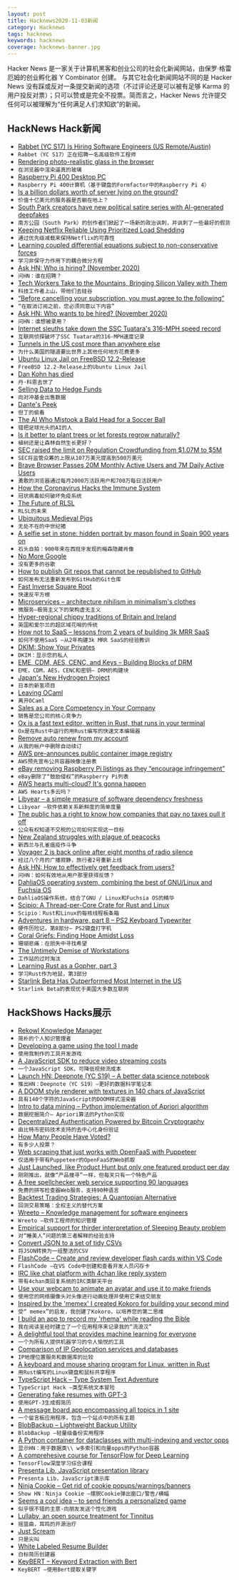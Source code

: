 ```yaml
---
layout: post
title: Hacknews2020-11-03新闻
category: Hacknews
tags: hacknews
keywords: hacknews
coverage: hacknews-banner.jpg
---
```


Hacker News 是一家关于计算机黑客和创业公司的社会化新闻网站，由保罗·格雷厄姆的创业孵化器 Y Combinator 创建。
与其它社会化新闻网站不同的是 Hacker News 没有踩或反对一条提交新闻的选项（不过评论还是可以被有足够 Karma 的用户投反对票）；只可以赞或是完全不投票。简而言之，Hacker News 允许提交任何可以被理解为“任何满足人们求知欲”的新闻。

## HackNews Hack新闻


- [Rabbet (YC S17) Is Hiring Software Engineers (US Remote/Austin)](https://apply.workable.com/rabbet/j/EA0C679685/)
- `Rabbet（YC S17）正在招聘一名高级软件工程师`
- [Rendering photo-realistic glass in the browser](https://domenicobrz.github.io/webgl/projects/SSRefractionDepthPeeling/)
- `在浏览器中渲染逼真的玻璃`
- [Raspberry Pi 400 Desktop PC](https://www.raspberrypi.org/blog/raspberry-pi-400-the-70-desktop-pc/)
- `Raspberry Pi 400计算机（基于键盘的Formfactor中的Raspberry Pi 4）`
- [Is a billion dollars worth of server lying on the ground?](https://cerebralab.com/Is_a_billion-dollar_worth_of_server_lying_on_the_ground)
- `价值十亿美元的服务器是否躺在地上？`
- [South Park creators have new political satire series with AI-generated deepfakes](https://www.theregister.com/2020/11/02/in_brief_ai/)
- `南方公园（South Park）的创作者们掀起了一场新的政治讽刺，并讽刺了一些最好的假货`
- [Keeping Netflix Reliable Using Prioritized Load Shedding](https://netflixtechblog.com/keeping-netflix-reliable-using-prioritized-load-shedding-6cc827b02f94)
- `通过优先级减载来保持Netflix的可靠性`
- [Learning coupled differential equations subject to non-conservative forces](https://arxiv.org/abs/2010.11270)
- `学习非保守力作用下的耦合微分方程`
- [Ask HN: Who is hiring? (November 2020)](item?id=24969524)
- `问HN：谁在招聘？ `
- [Tech Workers Take to the Mountains, Bringing Silicon Valley with Them](https://www.wsj.com/articles/tech-workers-take-to-the-mountains-bringing-silicon-valley-with-them-11604242802)
- `科技工作者上山，带他们去硅谷`
- [“Before cancelling your subscription, you must agree to the following”](https://twitter.com/apenwarr/status/1322998961704210433)
- `“在取消订阅之前，您必须同意以下内容”`
- [Ask HN: Who wants to be hired? (November 2020)](item?id=24969522)
- `问HN：谁想被录用？ `
- [Internet sleuths take down the SSC Tuatara's 316-MPH speed record](https://newatlas.com/automotive/ssc-tuatara-speed-record-controversy/)
- `互联网侦探破坏了SSC Tuatara的316-MPH速度记录`
- [Tunnels in the US cost more than anywhere else](https://tunnelingonline.com/why-tunnels-in-the-us-cost-much-more-than-anywhere-else-in-the-world/)
- `为什么美国的隧道要比世界上其他任何地方花费更多`
- [Ubuntu Linux Jail on FreeBSD 12.2-Release](https://wiki.freebsd.org/LinuxJails)
- `FreeBSD 12.2-Release上的Ubuntu Linux Jail`
- [Dan Kohn has died](item?id=24968442)
- `丹·科恩去世了`
- [Selling Data to Hedge Funds](https://alternativedata.org/the-ultimate-guide-to-selling-data-to-hedge-funds/)
- `向对冲基金出售数据`
- [Dante's Peek](https://www.etymonline.com/columns/post/dante%27s-peek)
- `但丁的偷看`
- [The AI Who Mistook a Bald Head for a Soccer Ball](https://kottke.org/20/11/the-ai-who-mistook-a-bald-head-for-a-soccer-ball)
- `错把足球光头的AI的人`
- [Is it better to plant trees or let forests regrow naturally?](https://www.wired.com/story/is-it-better-to-plant-trees-or-let-forests-regrow-naturally)
- `植树还是让森林自然生长更好？`
- [SEC raised the limit on Regulation Crowdfunding from $1.07M to $5M](https://twitter.com/shl/status/1323311964823592960)
- `SEC将监管众筹的上限从107万美元提高到500万美元`
- [Brave Browser Passes 20M Monthly Active Users and 7M Daily Active Users](https://brave.com/20m-mau/)
- `勇敢的浏览器通过每月2000万活跃用户和700万每日活跃用户`
- [How the Coronavirus Hacks the Immune System](https://www.newyorker.com/magazine/2020/11/09/how-the-coronavirus-hacks-the-immune-system)
- `冠状病毒如何破坏免疫系统`
- [The Future of RLSL](http://maikklein.github.io/rlsl-update3/)
- `RLSL的未来`
- [Ubiquitous Medieval Pigs](https://www.laphamsquarterly.org/roundtable/ubiquitous-medieval-pigs)
- `无处不在的中世纪猪`
- [A selfie set in stone: hidden portrait by mason found in Spain 900 years on](https://www.theguardian.com/culture/2020/nov/01/a-selfie-set-in-stone-hidden-portrait-by-cheeky-mason-found-in-spain-900-years-on)
- `石头自拍：900年来在西班牙发现的梅森隐藏肖像`
- [No More Google](https://nomoregoogle.com/)
- `没有更多的谷歌`
- [How to publish Git repos that cannot be republished to GitHub](http://joeyh.name/blog/entry/how_to_publish_git_repos_that_cannot_be_republished_to_github/)
- `如何发布无法重新发布到GitHub的Git仓库`
- [Fast Inverse Square Root](https://timmmm.github.io/fast-inverse-square-root/)
- `快速反平方根`
- [Microservices – architecture nihilism in minimalism's clothes](https://vlfig.me/posts/microservices)
- `微服务–极简主义下的架构虚无主义`
- [Hyper-regional chippy traditions of Britain and Ireland](https://vittles.substack.com/p/the-hyper-regional-chippy-traditions)
- `英国和爱尔兰的超区域花哨的传统`
- [How not to SaaS – lessons from 2 years of building 3k MRR SaaS](https://twitter.com/HammadH4/status/1323400864892022784)
- `如何不使用SaaS –从2年构建3k MRR SaaS的经验教训`
- [DKIM: Show Your Privates](https://rya.nc/dkim-privates.html)
- `DKIM：显示您的私人`
- [EME, CDM, AES, CENC, and Keys – Building Blocks of DRM](https://ottverse.com/eme-cenc-cdm-aes-keys-drm-digital-rights-management/)
- `EME，CDM，AES，CENC和密钥– DRM的构建块`
- [Japan's New Hydrogen Project](https://techxplore.com/news/2020-11-ambitious-controversial-japan-hydrogen.html)
- `日本的新氢项目`
- [Leaving OCaml](https://blog.darklang.com/leaving-ocaml/)
- `离开OCaml`
- [Sales as a Core Competency in Your Company](https://21-lessons.com/sales-as-a-core-competency-in-your-company/)
- `销售是您公司的核心竞争力`
- [Ox is a fast text editor, written in Rust, that runs in your terminal](https://github.com/curlpipe/ox)
- `Ox是在Rust中运行的用Rust编写的快速文本编辑器`
- [Remove auto renew from my account](https://community.teamviewer.com/t5/General-Questions-EN/remove-auto-renew-from-my-account/m-p/51971/highlight/true#M25385)
- `从我的帐户中删除自动续订`
- [AWS pre-announces public container image registry](https://aws.amazon.com/blogs/containers/advice-for-customers-dealing-with-docker-hub-rate-limits-and-a-coming-soon-announcement/)
- `AWS预先宣布公共容器映像注册表`
- [eBay removing Raspberry Pi listings as they “encourage infringement”](https://twitter.com/lbhq/status/1323482627681198080)
- `eBay删除了“鼓励侵权”的Raspberry Pi列表`
- [AWS hearts multi-cloud? It's gonna happen](https://cloudirregular.substack.com/p/aws-hearts-multi-cloud-its-gonna)
- `AWS Hearts多云吗？`
- [Libyear – a simple measure of software dependency freshness](https://libyear.com/)
- `Libyear –软件依赖关系新鲜度的简单度量`
- [The public has a right to know how companies that pay no taxes pull it off](http://larrysummers.com/2020/11/02/many-companies-pay-nothing-in-taxes-the-public-has-a-right-to-know-how-they-pull-it-off/)
- `公众有权知道不交税的公司如何实现这一目标`
- [New Zealand struggles with plague of peacocks](https://www.theguardian.com/world/2020/oct/31/no-predators-plenty-to-eat-new-zealand-struggles-with-plague-of-peacocks)
- `新西兰与孔雀瘟疫作斗争`
- [Voyager 2 is back online after eight months of radio silence](https://www.theregister.com/2020/11/03/voyager_2_back_online/)
- `经过八个月的广播寂静，旅行者2号重新上线`
- [Ask HN: How to effectively get feedback from users?](item?id=24965115)
- `问HN：如何有效地从用户那里获得反馈？`
- [DahliaOS operating system, combining the best of GNU/Linux and Fuchsia OS](https://github.com/dahlia-os)
- `DahliaOS操作系统，结合了GNU / Linux和Fuchsia OS的精华`
- [Scipio: A Thread-per-Core Crate for Rust and Linux](https://www.datadoghq.com/blog/engineering/introducing-scipio/)
- `Scipio：Rust和Linux的每核线程板条箱`
- [Adventures in hardware, part 8 – PS2 Keyboard Typewriter](http://jborza.com/hardware/2020/10/31/hardware-adventures-8-ps2-typewriter.html)
- `硬件历险记，第8部分– PS2键盘打字机`
- [Coral Griefs: Finding Hope Amidst Loss](http://oceans.nautil.us/feature/633/coral-griefs-finding-hope-amidst-loss)
- `珊瑚悲痛：在损失中寻找希望`
- [The Untimely Demise of Workstations](https://deprogrammaticaipsum.com/the-untimely-demise-of-workstations/)
- `工作站的过时淘汰`
- [Learning Rust as a Gopher, part 3](https://levpaul.com/posts/rust-lesson-3-and-4/)
- `学习Rust作为地鼠，第3部分`
- [Starlink Beta Has Outperformed Most Internet in the US](https://futurism.com/the-byte/starlink-beta-outperformed-most-internet-us)
- `Starlink Beta的表现优于美国大多数互联网`


## HackShows Hacks展示

- [ Rekowl Knowledge Manager](https://rekowl.com/)
- `简朴的个人知识管理者`
- [ Developing a game using the tool I made](https://victorribeiro.com/kingdomClone/)
- `使用我制作的工具开发游戏`
- [ A JavaScript SDK to reduce video streaming costs](https://api.peervadoo.com/test)
- `一个JavaScript SDK，可降低视频流成本`
- [Launch HN: Deepnote (YC S19) – A better data science notebook](item?id=24942797)
- `推出HN：Deepnote（YC S19）–更好的数据科学笔记本`
- [ A DOOM style renderer with textures in 140 chars of JavaScript](https://www.dwitter.net/d/20436)
- `具有140个字符的JavaScript的DOOM样式渲染器`
- [ Intro to data mining – Python implementation of Apriori algorithm](https://github.com/chonyy/apriori_python)
- `数据挖掘简介– Apriori算法的Python实现`
- [ Decentralized Authentication Powered by Bitcoin Cryptography](https://starfish.computer)
- `由比特币密码技术支持的去中心化身份验证`
- [ How Many People Have Voted?](https://howmanypeoplevoted.com/)
- `有多少人投票？`
- [ Web scraping that just works with OpenFaaS with Puppeteer](https://www.openfaas.com/blog/puppeteer-scraping/)
- `仅适用于带有Puppeteer的OpenFaaS的Web抓取`
- [ Just Launched, like Product Hunt but only one featured product per day](https://just-launched.dev)
- `刚刚推出，就像“产品搜寻”一样，但每天只有一个特色产品`
- [ A free spellchecker web service supporting 90 languages](https://spell.toolforge.org/)
- `免费的拼写检查器Web服务，支持90种语言`
- [ Backtest Trading Strategies: A Quantopian Alternative](https://www.tradytics.com/backtester)
- `回测交易策略：全权主义的替代方案`
- [ Wreeto – Knowledge management for software engineers](https://wreeto.com)
- `Wreeto –软件工程师的知识管理`
- [ Empirical support for thirder interpretation of Sleeping Beauty problem](https://github.com/seisvelas/SleepingJulia/blob/main/sleeping.jl.ipynb)
- `对“睡美人”问题的第三者解释的经验支持`
- [ Convert JSON to a set of tidy CSVs](https://github.com/uktrade/tidy-json-to-csv)
- `将JSON转换为一组整洁的CSV`
- [ FlashCode – Create and review developer flash cards within VS Code](https://marketplace.visualstudio.com/items?itemName=codespaces-Contrib.flashcode)
- `FlashCode –在VS Code中创建和查看开发人员闪存卡`
- [ IRC like chat platform with 4chan like reply system](item?id=24955109)
- `带有4chan类回复系统的IRC类聊天平台`
- [ Use your webcam to animate an avatar and use it to make friends](https://alto.lol)
- `使用您的网络摄像头对头像进行动画处理并使用它来结交朋友`
- [ Inspired by the 'memex' I created Kokoro for building your second mind](item?id=24943014)
- `受“ memex”的启发，我创建了Kokoro，以培养您的第二思维`
- [ I build an app to record my 'rhema' while reading the Bible](https://deeperingod.com)
- `我在阅读圣经时建立了一个应用程序来记录我的“流浪汉”`
- [ A delightful tool that provides machine learning for everyone](https://github.com/nidhaloff/igel/tree/master)
- `一个为所有人提供机器学习的令人愉悦的工具`
- [ Comparison of IP Geolocation services and databases](https://resolve.rs/ip/geolocation.html)
- `IP地理位置服务和数据库的比较`
- [ A keyboard and mouse sharing program for Linux, written in Rust](https://github.com/htrefil/rkvm)
- `用Rust编写的Linux键盘和鼠标共享程序`
- [ TypeScript Hack – Type System Text Adventure](https://ricklove.me/typescript-type-system-adventure)
- `TypeScript Hack –类型系统文本冒险`
- [ Generating fake resumes with GPT-3](https://gpt3.jsonresume.org/)
- `使用GPT-3生成假简历`
- [ A message board app encompassing all topics in 1 site](https://cliqbeta.herokuapp.com/)
- `一个留言板应用程序，包含一个站点中的所有主题`
- [ BlobBackup – Lightweight Backup Utility](https://blobbackup.com)
- `BlobBackup –轻量级备份实用程序`
- [ A Python container for dataclasses with multi-indexing and vector opps](https://github.com/joshlk/dataclassframe)
- `显示HN：用于数据类\\ w多索引和向量opps的Python容器`
- [ A comprehesive course for TensorFlow for Deep Learning](https://github.com/instillai/TensorFlow-Course)
- `TensorFlow深度学习综合课程`
- [ Presenta Lib, JavaScript presentation library](https://lib.presenta.cc/)
- `Presenta Lib，JavaScript演示库`
- [ Ninja Cookie – Get rid of cookie popups/warnings/banners](https://ninja-cookie.com/)
- `Show HN：Ninja Cookie –摆脱Cookie弹出窗口/警告/横幅`
- [ Seems a cool idea – to send friends a personalized game](https://codeguppy.com/run.html?ad/snk_adrian)
- `似乎很不错的主意-向朋友发送个性化游戏`
- [ Lullaby, an open source treatment for Tinnitus](https://uselullaby.com)
- `摇篮曲，耳鸣的开源治疗`
- [ Just Scream](https://justscream.baby)
- `只是尖叫`
- [ White Labeled Resume Builder](https://www.rezi.io/white-label-resume-builder)
- `白标简历创建器`
- [ KeyBERT – Keyword Extraction with Bert](https://github.com/MaartenGr/KeyBERT/)
- `KeyBERT –使用Bert提取关键字`

